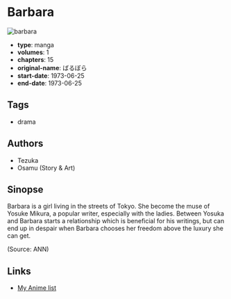 # Barbara

![barbara](https://cdn.myanimelist.net/images/manga/3/6815.jpg)

-   **type**: manga
-   **volumes**: 1
-   **chapters**: 15
-   **original-name**: ばるぼら
-   **start-date**: 1973-06-25
-   **end-date**: 1973-06-25

## Tags

-   drama

## Authors

-   Tezuka
-   Osamu (Story & Art)

## Sinopse

Barbara is a girl living in the streets of Tokyo. She become the muse of Yosuke Mikura, a popular writer, especially with the ladies. Between Yosuka and Barbara starts a relationship which is beneficial for his writings, but can end up in despair when Barbara chooses her freedom above the luxury she can get.

(Source: ANN)

## Links

-   [My Anime list](https://myanimelist.net/manga/5402/Barbara)
